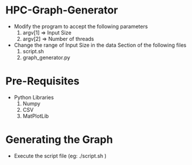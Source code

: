 # HPC-Graph-Generator
* Modify the program to accept the following parameters
	1. argv[1] => Input Size
	2. argv[2] => Number of threads
* Change the range of Input Size in the data Section of the following files
	1. script.sh
	2. graph_generator.py

# Pre-Requisites
* Python Libraries
	1. Numpy
	2. CSV
	3. MatPlotLib

# Generating the Graph
* Execute the script file (eg: ./script.sh )
